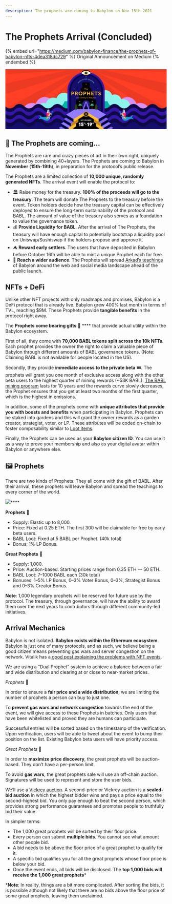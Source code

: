 ```yaml
---
description: The prophets are coming to Babylon on Nov 15th 2021
---
```


# The Prophets Arrival (Concluded)

{% embed url="https://medium.com/babylon-finance/the-prophets-of-babylon-nfts-4dea318dc729" %}
Original Announcement on Medium
{% endembed %}

![The Arrival](<../../.gitbook/assets/image (12).png>)

## 🔮 The Prophets are coming… <a href="#d2dc" id="d2dc"></a>

The Prophets are rare and crazy pieces of art in their own right, uniquely generated by combining 40+layers. The Prophets are coming to Babylon in **November** (**15th-19th**), in preparation for the protocol’s public release.

The Prophets are a limited collection of **10,000 unique, randomly generated NFTs**. The arrival event will enable the protocol to:

* 🏛️ Raise money for the treasury. **100% of the proceeds will go to the treasury**. The team will donate The Prophets to the treasury before the event. Token holders decide how the treasury capital can be effectively deployed to ensure the long-term sustainability of the protocol and BABL. The amount of value of the treasury also serves as a foundation to value the governance token.
* 💰 **Provide Liquidity for BABL**. After the arrival of The Prophets, the treasury will have enough capital to potentially bootstrap a liquidity pool on Uniswap/Sushiswap if the holders propose and approve it.
* ⛺ **Reward early settlers**. The users that have deposited in Babylon before October 16th will be able to mint a unique Prophet each for free.
* 📰 **Reach a wider audience**. The Prophets will spread [Arkad’s teachings](https://en.wikipedia.org/wiki/The\_Richest\_Man\_in\_Babylon) of Babylon around the web and social media landscape ahead of the public launch.

## NFTs + DeFi <a href="#7da9" id="7da9"></a>

Unlike other NFT projects with only roadmaps and promises, Babylon is a DeFi protocol that is already live. Babylon grew 400% last month in terms of TVL, reaching $9M. These Prophets provide **tangible benefits** in the protocol right away.

The **Prophets come bearing gifts** 🎁 **** that provide actual utility within the Babylon ecosystem.

First of all, they come with **70,000 BABL tokens split across the 10k NFTs**. Each prophet provides the owner the right to claim a valuable piece of Babylon through different amounts of BABL governance tokens. (Note: Claiming BABL is not available for people located in the US).

Secondly, they provide i**mmediate access to the private beta** 🎟️. The prophets will grant you one month of exclusive access along with the other beta users to the highest quarter of mining rewards (\~53K BABL). [The BABL mining program](https://medium.com/p/52c8dbf31065/edit) lasts for 10 years and the rewards curve slowly decreases, the Prophet ensures that you get at least two months of the first quarter, which is the highest in emissions.

In addition, some of the prophets come with **unique attributes that provide you with boosts and benefits** when participating in Babylon. Prophets can be staked into gardens and this will grant the owner rewards as a garden creator, strategist, voter, or LP. These attributes will be coded on-chain to foster composability similar to [Loot items](https://www.lootproject.com/).

Finally, the Prophets can be used as your **Babylon citizen ID**. You can use it as a way to prove your membership and also as your digital avatar within Babylon or anywhere else.

## 🖼️ Prophets <a href="#c02c" id="c02c"></a>

There are two kinds of Prophets. They all come with the gift of BABL. After their arrival, these prophets will leave Babylon and spread the teachings to every corner of the world.

![](https://miro.medium.com/max/1000/1\*s\_KdLM\_rQ\_VVdkhS9Pi0JQ.gif)****

**Prophets** 🔮

* Supply: Elastic up to 8,000.
* Price: Fixed at 0.25 ETH. The first 300 will be claimable for free by early beta users.
* BABL Loot: Fixed at 5 BABL per Prophet. (40k total)
* Bonus: 1% LP Bonus.

**Great Prophets** 👑

* Supply: 1,000.
* Price: Auction-based. Starting prices range from 0.35 ETH — 50 ETH.
* BABL Loot: 7–1000 BABL each (30k total)
* Bonuses: 1–5% LP Bonus, 0–3% Voter Bonus, 0–3%, Strategist Bonus and 0–3% Creator Bonus.

**Note**: 1,000 legendary prophets will be reserved for future use by the protocol. The treasury, through governance, will have the ability to award them over the next years to contributors through different community-led initiatives.

## Arrival Mechanics <a href="#bfca" id="bfca"></a>

Babylon is not isolated. **Babylon exists within the Ethereum ecosystem**. Babylon is just one of many protocols, and as such, we believe being a good citizen means preventing gas wars and server congestion on the network. Vitalik has a[ good post explaining the problems with NFT events](https://vitalik.ca/general/2021/08/22/prices.html).

We are using a “Dual Prophet” system to achieve a balance between a fair and wide distribution and clearing at or close to near-market prices.

_Prophets_ 🔮

In order to ensure a **fair price and a wide distribution**, we are limiting the number of prophets a person can buy to just one.

To **prevent gas wars and network congestion** towards the end of the event, we will give access to these Prophets in batches. Only users that have been whitelisted and proved they are humans can participate.

Successful entries will be sorted based on the timestamp of the verification. Upon verification, users will be able to tweet about the event to bump their position on the list. Existing Babylon beta users will have priority access.

_Great Prophets_ 👑

In order to **maximize price discovery**, the great prophets will be auction-based. They don’t have a per-person limit.

To avoid **gas wars**, the great prophets sale will use an off-chain auction. Signatures will be used to represent and store the user bids.

We’ll use a [Vickrey auction](http://timroughgarden.org/f13/l/l2.pdf). A second-price or Vickrey auction is a **sealed-bid auction** in which the highest bidder wins and pays a price equal to the second-highest bid. You only pay enough to beat the second person, which provides strong performance guarantees and promotes people to truthfully bid their value.

In simpler terms:

* The 1,000 great prophets will be sorted by their floor price.
* Every person can submit **multiple bids**. You cannot see what amount other people bid.
* A bid needs to be above the floor price of a great prophet to qualify for it.
* A specific bid qualifies you for all the great prophets whose floor price is below your bid.
* Once the event ends, all bids will be disclosed. The **top 1,000 bids will receive the 1,000 great prophets**\*

\***Note**: In reality, things are a bit more complicated. After sorting the bids, it is possible although not likely that there are no bids above the floor price of some great prophets, leaving them unclaimed.
